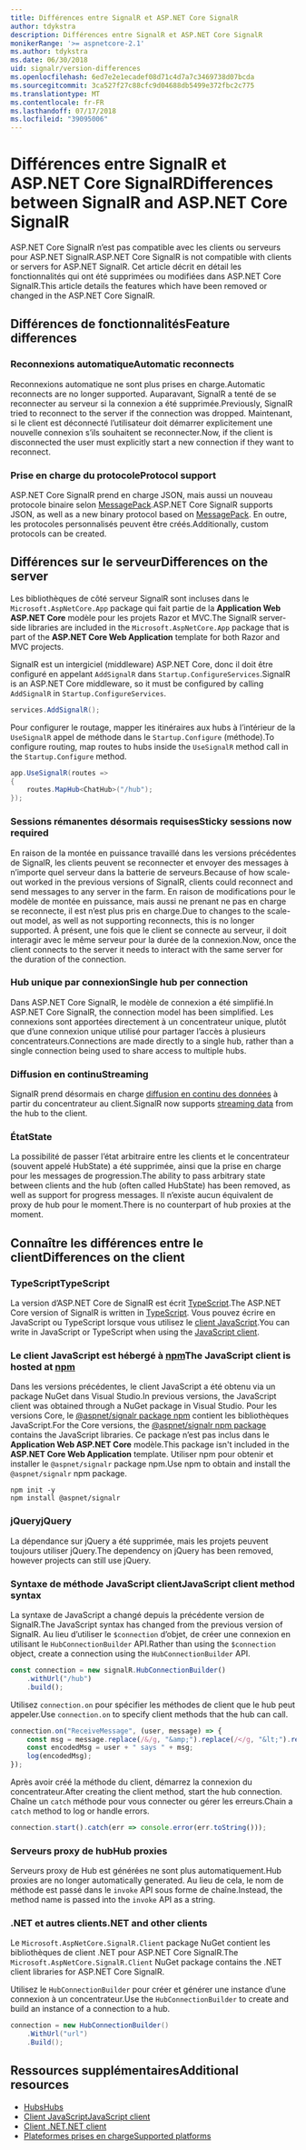 ```yaml
---
title: Différences entre SignalR et ASP.NET Core SignalR
author: tdykstra
description: Différences entre SignalR et ASP.NET Core SignalR
monikerRange: '>= aspnetcore-2.1'
ms.author: tdykstra
ms.date: 06/30/2018
uid: signalr/version-differences
ms.openlocfilehash: 6ed7e2e1ecadef08d71c4d7a7c3469738d07bcda
ms.sourcegitcommit: 3ca527f27c88cfc9d04688db5499e372fbc2c775
ms.translationtype: MT
ms.contentlocale: fr-FR
ms.lasthandoff: 07/17/2018
ms.locfileid: "39095006"
---
```

# <a name="differences-between-signalr-and-aspnet-core-signalr"></a><span data-ttu-id="e4ec0-103">Différences entre SignalR et ASP.NET Core SignalR</span><span class="sxs-lookup"><span data-stu-id="e4ec0-103">Differences between SignalR and ASP.NET Core SignalR</span></span>

<span data-ttu-id="e4ec0-104">ASP.NET Core SignalR n’est pas compatible avec les clients ou serveurs pour ASP.NET SignalR.</span><span class="sxs-lookup"><span data-stu-id="e4ec0-104">ASP.NET Core SignalR is not compatible with clients or servers for ASP.NET SignalR.</span></span> <span data-ttu-id="e4ec0-105">Cet article décrit en détail les fonctionnalités qui ont été supprimées ou modifiées dans ASP.NET Core SignalR.</span><span class="sxs-lookup"><span data-stu-id="e4ec0-105">This article details the features which have been removed or changed in the ASP.NET Core SignalR.</span></span>

## <a name="feature-differences"></a><span data-ttu-id="e4ec0-106">Différences de fonctionnalités</span><span class="sxs-lookup"><span data-stu-id="e4ec0-106">Feature differences</span></span>

### <a name="automatic-reconnects"></a><span data-ttu-id="e4ec0-107">Reconnexions automatique</span><span class="sxs-lookup"><span data-stu-id="e4ec0-107">Automatic reconnects</span></span>

<span data-ttu-id="e4ec0-108">Reconnexions automatique ne sont plus prises en charge.</span><span class="sxs-lookup"><span data-stu-id="e4ec0-108">Automatic reconnects are no longer supported.</span></span> <span data-ttu-id="e4ec0-109">Auparavant, SignalR a tenté de se reconnecter au serveur si la connexion a été supprimée.</span><span class="sxs-lookup"><span data-stu-id="e4ec0-109">Previously, SignalR tried to reconnect to the server if the connection was dropped.</span></span> <span data-ttu-id="e4ec0-110">Maintenant, si le client est déconnecté l’utilisateur doit démarrer explicitement une nouvelle connexion s’ils souhaitent se reconnecter.</span><span class="sxs-lookup"><span data-stu-id="e4ec0-110">Now, if the client is disconnected the user must explicitly start a new connection if they want to reconnect.</span></span>

### <a name="protocol-support"></a><span data-ttu-id="e4ec0-111">Prise en charge du protocole</span><span class="sxs-lookup"><span data-stu-id="e4ec0-111">Protocol support</span></span>

<span data-ttu-id="e4ec0-112">ASP.NET Core SignalR prend en charge JSON, mais aussi un nouveau protocole binaire selon [MessagePack](xref:signalr/messagepackhubprotocol).</span><span class="sxs-lookup"><span data-stu-id="e4ec0-112">ASP.NET Core SignalR supports JSON, as well as a new binary protocol based on [MessagePack](xref:signalr/messagepackhubprotocol).</span></span> <span data-ttu-id="e4ec0-113">En outre, les protocoles personnalisés peuvent être créés.</span><span class="sxs-lookup"><span data-stu-id="e4ec0-113">Additionally, custom protocols can be created.</span></span>

## <a name="differences-on-the-server"></a><span data-ttu-id="e4ec0-114">Différences sur le serveur</span><span class="sxs-lookup"><span data-stu-id="e4ec0-114">Differences on the server</span></span>

<span data-ttu-id="e4ec0-115">Les bibliothèques de côté serveur SignalR sont incluses dans le `Microsoft.AspNetCore.App` package qui fait partie de la **Application Web ASP.NET Core** modèle pour les projets Razor et MVC.</span><span class="sxs-lookup"><span data-stu-id="e4ec0-115">The SignalR server-side libraries are included in the `Microsoft.AspNetCore.App` package that is part of the **ASP.NET Core Web Application** template for both Razor and MVC projects.</span></span>

<span data-ttu-id="e4ec0-116">SignalR est un intergiciel (middleware) ASP.NET Core, donc il doit être configuré en appelant `AddSignalR` dans `Startup.ConfigureServices`.</span><span class="sxs-lookup"><span data-stu-id="e4ec0-116">SignalR is an ASP.NET Core middleware, so it must be configured by calling `AddSignalR` in `Startup.ConfigureServices`.</span></span>

```csharp
services.AddSignalR();
```

<span data-ttu-id="e4ec0-117">Pour configurer le routage, mapper les itinéraires aux hubs à l’intérieur de la `UseSignalR` appel de méthode dans le `Startup.Configure` (méthode).</span><span class="sxs-lookup"><span data-stu-id="e4ec0-117">To configure routing, map routes to hubs inside the `UseSignalR` method call in the `Startup.Configure` method.</span></span>

```csharp
app.UseSignalR(routes =>
{
    routes.MapHub<ChatHub>("/hub");
});
```

### <a name="sticky-sessions-now-required"></a><span data-ttu-id="e4ec0-118">Sessions rémanentes désormais requises</span><span class="sxs-lookup"><span data-stu-id="e4ec0-118">Sticky sessions now required</span></span>

<span data-ttu-id="e4ec0-119">En raison de la montée en puissance travaillé dans les versions précédentes de SignalR, les clients peuvent se reconnecter et envoyer des messages à n’importe quel serveur dans la batterie de serveurs.</span><span class="sxs-lookup"><span data-stu-id="e4ec0-119">Because of how scale-out worked in the previous versions of SignalR, clients could reconnect and send messages to any server in the farm.</span></span> <span data-ttu-id="e4ec0-120">En raison de modifications pour le modèle de montée en puissance, mais aussi ne prenant ne pas en charge se reconnecte, il est n’est plus pris en charge.</span><span class="sxs-lookup"><span data-stu-id="e4ec0-120">Due to changes to the scale-out model, as well as not supporting reconnects, this is no longer supported.</span></span> <span data-ttu-id="e4ec0-121">À présent, une fois que le client se connecte au serveur, il doit interagir avec le même serveur pour la durée de la connexion.</span><span class="sxs-lookup"><span data-stu-id="e4ec0-121">Now, once the client connects to the server it needs to interact with the same server for the duration of the connection.</span></span>

### <a name="single-hub-per-connection"></a><span data-ttu-id="e4ec0-122">Hub unique par connexion</span><span class="sxs-lookup"><span data-stu-id="e4ec0-122">Single hub per connection</span></span>

<span data-ttu-id="e4ec0-123">Dans ASP.NET Core SignalR, le modèle de connexion a été simplifié.</span><span class="sxs-lookup"><span data-stu-id="e4ec0-123">In ASP.NET Core SignalR, the connection model has been simplified.</span></span> <span data-ttu-id="e4ec0-124">Les connexions sont apportées directement à un concentrateur unique, plutôt que d’une connexion unique utilisé pour partager l’accès à plusieurs concentrateurs.</span><span class="sxs-lookup"><span data-stu-id="e4ec0-124">Connections are made directly to a single hub, rather than a single connection being used to share access to multiple hubs.</span></span>

### <a name="streaming"></a><span data-ttu-id="e4ec0-125">Diffusion en continu</span><span class="sxs-lookup"><span data-stu-id="e4ec0-125">Streaming</span></span>

<span data-ttu-id="e4ec0-126">SignalR prend désormais en charge [diffusion en continu des données](xref:signalr/streaming) à partir du concentrateur au client.</span><span class="sxs-lookup"><span data-stu-id="e4ec0-126">SignalR now supports [streaming data](xref:signalr/streaming) from the hub to the client.</span></span>

### <a name="state"></a><span data-ttu-id="e4ec0-127">État</span><span class="sxs-lookup"><span data-stu-id="e4ec0-127">State</span></span>

<span data-ttu-id="e4ec0-128">La possibilité de passer l’état arbitraire entre les clients et le concentrateur (souvent appelé HubState) a été supprimée, ainsi que la prise en charge pour les messages de progression.</span><span class="sxs-lookup"><span data-stu-id="e4ec0-128">The ability to pass arbitrary state between clients and the hub (often called HubState) has been removed, as well as support for progress messages.</span></span> <span data-ttu-id="e4ec0-129">Il n’existe aucun équivalent de proxy de hub pour le moment.</span><span class="sxs-lookup"><span data-stu-id="e4ec0-129">There is no counterpart of hub proxies at the moment.</span></span>

## <a name="differences-on-the-client"></a><span data-ttu-id="e4ec0-130">Connaître les différences entre le client</span><span class="sxs-lookup"><span data-stu-id="e4ec0-130">Differences on the client</span></span>

### <a name="typescript"></a><span data-ttu-id="e4ec0-131">TypeScript</span><span class="sxs-lookup"><span data-stu-id="e4ec0-131">TypeScript</span></span>

<span data-ttu-id="e4ec0-132">La version d’ASP.NET Core de SignalR est écrit [TypeScript](https://www.typescriptlang.org/).</span><span class="sxs-lookup"><span data-stu-id="e4ec0-132">The ASP.NET Core version of SignalR is written in [TypeScript](https://www.typescriptlang.org/).</span></span> <span data-ttu-id="e4ec0-133">Vous pouvez écrire en JavaScript ou TypeScript lorsque vous utilisez le [client JavaScript](xref:signalr/javascript-client).</span><span class="sxs-lookup"><span data-stu-id="e4ec0-133">You can write in JavaScript or TypeScript when using the [JavaScript client](xref:signalr/javascript-client).</span></span>

### <a name="the-javascript-client-is-hosted-at-npmhttpswwwnpmjscom"></a><span data-ttu-id="e4ec0-134">Le client JavaScript est hébergé à [npm](https://www.npmjs.com/)</span><span class="sxs-lookup"><span data-stu-id="e4ec0-134">The JavaScript client is hosted at [npm](https://www.npmjs.com/)</span></span>

<span data-ttu-id="e4ec0-135">Dans les versions précédentes, le client JavaScript a été obtenu via un package NuGet dans Visual Studio.</span><span class="sxs-lookup"><span data-stu-id="e4ec0-135">In previous versions, the JavaScript client was obtained through a NuGet package in Visual Studio.</span></span> <span data-ttu-id="e4ec0-136">Pour les versions Core, le [ @aspnet/signalr package npm](https://www.npmjs.com/package/@aspnet/signalr) contient les bibliothèques JavaScript.</span><span class="sxs-lookup"><span data-stu-id="e4ec0-136">For the Core versions, the [@aspnet/signalr npm package](https://www.npmjs.com/package/@aspnet/signalr) contains the JavaScript libraries.</span></span> <span data-ttu-id="e4ec0-137">Ce package n’est pas inclus dans le **Application Web ASP.NET Core** modèle.</span><span class="sxs-lookup"><span data-stu-id="e4ec0-137">This package isn't included in the **ASP.NET Core Web Application** template.</span></span> <span data-ttu-id="e4ec0-138">Utiliser npm pour obtenir et installer le `@aspnet/signalr` package npm.</span><span class="sxs-lookup"><span data-stu-id="e4ec0-138">Use npm to obtain and install the `@aspnet/signalr` npm package.</span></span>

```console
npm init -y
npm install @aspnet/signalr
```

### <a name="jquery"></a><span data-ttu-id="e4ec0-139">jQuery</span><span class="sxs-lookup"><span data-stu-id="e4ec0-139">jQuery</span></span>

<span data-ttu-id="e4ec0-140">La dépendance sur jQuery a été supprimée, mais les projets peuvent toujours utiliser jQuery.</span><span class="sxs-lookup"><span data-stu-id="e4ec0-140">The dependency on jQuery has been removed, however projects can still use jQuery.</span></span>

### <a name="javascript-client-method-syntax"></a><span data-ttu-id="e4ec0-141">Syntaxe de méthode JavaScript client</span><span class="sxs-lookup"><span data-stu-id="e4ec0-141">JavaScript client method syntax</span></span>

<span data-ttu-id="e4ec0-142">La syntaxe de JavaScript a changé depuis la précédente version de SignalR.</span><span class="sxs-lookup"><span data-stu-id="e4ec0-142">The JavaScript syntax has changed from the previous version of SignalR.</span></span> <span data-ttu-id="e4ec0-143">Au lieu d’utiliser le `$connection` d’objet, de créer une connexion en utilisant le `HubConnectionBuilder` API.</span><span class="sxs-lookup"><span data-stu-id="e4ec0-143">Rather than using the `$connection` object, create a connection using the `HubConnectionBuilder` API.</span></span>

```javascript
const connection = new signalR.HubConnectionBuilder()
    .withUrl("/hub")
    .build();
```

<span data-ttu-id="e4ec0-144">Utilisez `connection.on` pour spécifier les méthodes de client que le hub peut appeler.</span><span class="sxs-lookup"><span data-stu-id="e4ec0-144">Use `connection.on` to specify client methods that the hub can call.</span></span>

```javascript
connection.on("ReceiveMessage", (user, message) => {
    const msg = message.replace(/&/g, "&amp;").replace(/</g, "&lt;").replace(/>/g, "&gt;");
    const encodedMsg = user + " says " + msg;
    log(encodedMsg);
});
```

<span data-ttu-id="e4ec0-145">Après avoir créé la méthode du client, démarrez la connexion du concentrateur.</span><span class="sxs-lookup"><span data-stu-id="e4ec0-145">After creating the client method, start the hub connection.</span></span> <span data-ttu-id="e4ec0-146">Chaîne un `catch` méthode pour vous connecter ou gérer les erreurs.</span><span class="sxs-lookup"><span data-stu-id="e4ec0-146">Chain a `catch` method to log or handle errors.</span></span>

```javascript
connection.start().catch(err => console.error(err.toString()));
```

### <a name="hub-proxies"></a><span data-ttu-id="e4ec0-147">Serveurs proxy de hub</span><span class="sxs-lookup"><span data-stu-id="e4ec0-147">Hub proxies</span></span>

<span data-ttu-id="e4ec0-148">Serveurs proxy de Hub est générées ne sont plus automatiquement.</span><span class="sxs-lookup"><span data-stu-id="e4ec0-148">Hub proxies are no longer automatically generated.</span></span> <span data-ttu-id="e4ec0-149">Au lieu de cela, le nom de méthode est passé dans le `invoke` API sous forme de chaîne.</span><span class="sxs-lookup"><span data-stu-id="e4ec0-149">Instead, the method name is passed into the `invoke` API as a string.</span></span>

### <a name="net-and-other-clients"></a><span data-ttu-id="e4ec0-150">.NET et autres clients</span><span class="sxs-lookup"><span data-stu-id="e4ec0-150">.NET and other clients</span></span>

<span data-ttu-id="e4ec0-151">Le `Microsoft.AspNetCore.SignalR.Client` package NuGet contient les bibliothèques de client .NET pour ASP.NET Core SignalR.</span><span class="sxs-lookup"><span data-stu-id="e4ec0-151">The `Microsoft.AspNetCore.SignalR.Client` NuGet package contains the .NET client libraries for ASP.NET Core SignalR.</span></span>

<span data-ttu-id="e4ec0-152">Utilisez le `HubConnectionBuilder` pour créer et générer une instance d’une connexion à un concentrateur.</span><span class="sxs-lookup"><span data-stu-id="e4ec0-152">Use the `HubConnectionBuilder` to create and build an instance of a connection to a hub.</span></span>

```csharp
connection = new HubConnectionBuilder()
    .WithUrl("url")
    .Build();
```

## <a name="additional-resources"></a><span data-ttu-id="e4ec0-153">Ressources supplémentaires</span><span class="sxs-lookup"><span data-stu-id="e4ec0-153">Additional resources</span></span>

* [<span data-ttu-id="e4ec0-154">Hubs</span><span class="sxs-lookup"><span data-stu-id="e4ec0-154">Hubs</span></span>](xref:signalr/hubs)
* [<span data-ttu-id="e4ec0-155">Client JavaScript</span><span class="sxs-lookup"><span data-stu-id="e4ec0-155">JavaScript client</span></span>](xref:signalr/javascript-client)
* [<span data-ttu-id="e4ec0-156">Client .NET</span><span class="sxs-lookup"><span data-stu-id="e4ec0-156">.NET client</span></span>](xref:signalr/dotnet-client)
* [<span data-ttu-id="e4ec0-157">Plateformes prises en charge</span><span class="sxs-lookup"><span data-stu-id="e4ec0-157">Supported platforms</span></span>](xref:signalr/supported-platforms)
